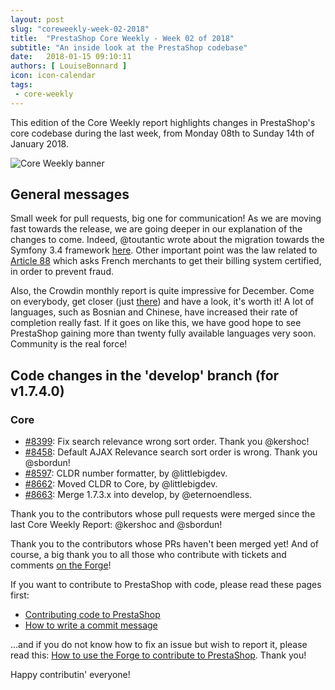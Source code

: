 ```yaml
---
layout: post
slug: "coreweekly-week-02-2018"
title:  "PrestaShop Core Weekly - Week 02 of 2018"
subtitle: "An inside look at the PrestaShop codebase"
date:   2018-01-15 09:10:11
authors: [ LouiseBonnard ]
icon: icon-calendar
tags:
 - core-weekly
---
```


This edition of the Core Weekly report highlights changes in PrestaShop's core codebase during the last week, from Monday 08th to Sunday 14th of January 2018.

![Core Weekly banner](/assets/images/2017/04/core_weekly_banner.jpg)


## General messages

Small week for pull requests, big one for communication! As we are moving fast towards the release, we are going deeper in our explanation of the changes to come. Indeed, @toutantic wrote about the migration towards the Symfony 3.4 framework [here](http://build.prestashop.com/news/prestashop-1-7-is-moving-to-symfony-3-4-and-php-5-6). Other important point was the law related to [Article 88](http://build.prestashop.com/news/france-article-88-loi-2017-1837-de-finances-2018) which asks French merchants to get their billing system certified, in order to prevent fraud.

Also, the Crowdin monthly report is quite impressive for December. Come on everybody, get closer (just [there](http://build.prestashop.com/news/do-you-speak-prestashop-december-2017)) and have a look, it's worth it! A lot of languages, such as Bosnian and Chinese, have increased their rate of completion really fast. If it goes on like this, we have good hope to see PrestaShop gaining more than twenty fully available languages very soon. Community is the real force!


## Code changes in the 'develop' branch (for v1.7.4.0)

### Core

* [#8399](https://github.com/PrestaShop/PrestaShop/pull/8399): Fix search relevance wrong sort order. Thank you @kershoc!
* [#8458](https://github.com/PrestaShop/PrestaShop/pull/8458): Default AJAX Relevance search sort order is wrong. Thank you @sbordun!
* [#8597](https://github.com/PrestaShop/PrestaShop/pull/8597): CLDR number formatter, by @littlebigdev.
* [#8662](https://github.com/PrestaShop/PrestaShop/pull/8662): Moved CLDR to Core, by @littlebigdev.
* [#8663](https://github.com/PrestaShop/PrestaShop/pull/8663): Merge 1.7.3.x into develop, by @eternoendless.

Thank you to the contributors whose pull requests were merged since the last Core Weekly Report: @kershoc and @sbordun!

Thank you to the contributors whose PRs haven't been merged yet! And of course, a big thank you to all those who contribute with tickets and comments [on the Forge](http://forge.prestashop.com/)!

If you want to contribute to PrestaShop with code, please read these pages first:

 * [Contributing code to PrestaShop](http://doc.prestashop.com/display/PS16/Contributing+code+to+PrestaShop)
 * [How to write a commit message](http://doc.prestashop.com/display/PS16/How+to+write+a+commit+message)

...and if you do not know how to fix an issue but wish to report it, please read this: [How to use the Forge to contribute to PrestaShop](http://doc.prestashop.com/display/PS16/How+to+use+the+Forge+to+contribute+to+PrestaShop). Thank you!

Happy contributin' everyone!
